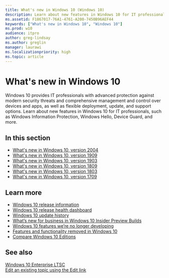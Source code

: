 ```yaml
---
title: What's new in Windows 10 (Windows 10)
description: Learn about new features in Windows 10 for IT professionals, such as Windows Information Protection, Windows Hello, Device Guard, and more.
ms.assetid: F1867017-76A1-4761-A200-7450B96AEF44
keywords: ["What's new in Windows 10", "Windows 10"]
ms.prod: w10
audience: itpro
author: greg-lindsay
ms.author: greglin
manager: laurawi
ms.localizationpriority: high
ms.topic: article
---
```


# What's new in Windows 10

Windows 10 provides IT professionals with advanced protection against modern security threats and comprehensive management and control over devices and apps, as well as flexible deployment, update, and support options. Learn about new features in Windows 10 for IT professionals, such as Windows Information Protection, Windows Hello, Device Guard, and more. 

## In this section

- [What's new in Windows 10, version 2004](whats-new-windows-10-version-2004.md)
- [What's new in Windows 10, version 1909](whats-new-windows-10-version-1909.md)
- [What's new in Windows 10, version 1903](whats-new-windows-10-version-1903.md)
- [What's new in Windows 10, version 1809](whats-new-windows-10-version-1809.md)
- [What's new in Windows 10, version 1803](whats-new-windows-10-version-1803.md)
- [What's new in Windows 10, version 1709](whats-new-windows-10-version-1709.md)

## Learn more

- [Windows 10 release information](https://docs.microsoft.com/en-us/windows/release-information/)
- [Windows 10 release health dashboard](https://docs.microsoft.com/windows/release-information/status-windows-10-2004)
- [Windows 10 update history](https://support.microsoft.com/help/4555932/windows-10-update-history)
- [What’s new for business in Windows 10 Insider Preview Builds](https://docs.microsoft.com/windows-insider/at-work-pro/wip-4-biz-whats-new)
- [Windows 10 features we’re no longer developing](https://docs.microsoft.com/windows/deployment/planning/windows-10-deprecated-features)
- [Features and functionality removed in Windows 10](https://docs.microsoft.com/windows/deployment/planning/windows-10-removed-features)
- [Compare Windows 10 Editions](https://go.microsoft.com/fwlink/p/?LinkId=690485)

## See also

[Windows 10 Enterprise LTSC](ltsc/index.md)<br>
[Edit an existing topic using the Edit link](contribute-to-a-topic.md)

